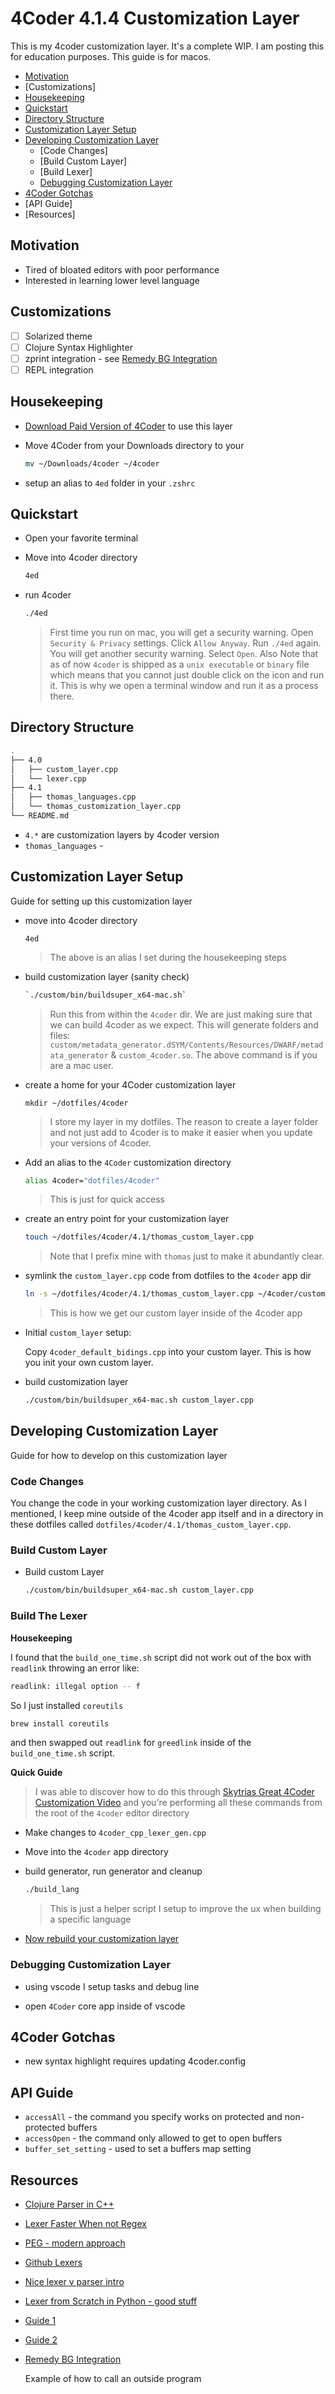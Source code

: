 # 4Coder 4.1.4 Customization Layer

This is my 4coder customization layer.  It's a complete WIP.  I am posting this for education purposes.  This guide is for macos.

- [Motivation]
- [Customizations]
- [Housekeeping]
- [Quickstart]
- [Directory Structure]
- [Customization Layer Setup]
- [Developing Customization Layer]
  - [Code Changes]
  - [Build Custom Layer]
  - [Build Lexer]
  - [Debugging Customization Layer]
- [4Coder Gotchas]
- [API Guide]
- [Resources]

## Motivation

- Tired of bloated editors with poor performance
- Interested in learning lower level language

## Customizations

- [ ] Solarized theme
- [ ] Clojure Syntax Highlighter
- [ ] zprint integration - see [Remedy BG Integration]
- [ ] REPL integration

## Housekeeping

- [Download Paid Version of 4Coder] to use this layer

- Move 4Coder from your Downloads directory to your

  ```bash
  mv ~/Downloads/4coder ~/4coder
  ```

- setup an alias to `4ed` folder in your `.zshrc`

## Quickstart

- Open your favorite terminal

- Move into 4coder directory

  ```bash
  4ed
  ```

- run 4coder

  ```bash
  ./4ed
  ```

  > First time you run on mac, you will get a security warning.  Open `Security & Privacy` settings.  Click `Allow Anyway`.  Run `./4ed` again.  You will get another security warning.  Select `Open`.  Also Note that as of now `4coder` is shipped as a `unix executable` or `binary` file which means that you cannot just double click on the icon and run it.  This is why we open a terminal window and run it as a process there.

## Directory Structure

```bash
.
├── 4.0
│   ├── custom_layer.cpp
│   └── lexer.cpp
├── 4.1
│   ├── thomas_languages.cpp
│   └── thomas_customization_layer.cpp
└── README.md
```

- `4.*` are customization layers by 4coder version
- `thomas_languages` -

## Customization Layer Setup

Guide for setting up this customization layer

- move into 4coder directory

  ```
  4ed
  ```

  > The above is an alias I set during the housekeeping steps

- build customization layer (sanity check)

  ```bash
  `./custom/bin/buildsuper_x64-mac.sh`
  ```

  > Run this from within the `4coder` dir. We are just making sure that we can build 4coder as we expect.  This will generate folders and files: `custom/metadata_generator.dSYM/Contents/Resources/DWARF/metadata_generator` & `custom_4coder.so`.  The above command is if you are a mac user.

- create a home for your 4Coder customization layer

  ```
  mkdir ~/dotfiles/4coder
  ```

  > I store my layer in my dotfiles.  The reason to create a layer folder and not just add to 4coder is to make it easier when you update your versions of 4coder.

- Add an alias to the `4Coder` customization directory

  ```bash
  alias 4coder="dotfiles/4coder"
  ```

  > This is just for quick access

- create an entry point for your customization layer

  ```bash
  touch ~/dotfiles/4coder/4.1/thomas_custom_layer.cpp
  ```

  > Note that I prefix mine with `thomas` just to make it abundantly clear.

- symlink the `custom_layer.cpp` code from dotfiles to the `4coder` app dir

  ```bash
  ln -s ~/dotfiles/4coder/4.1/thomas_custom_layer.cpp ~/4coder/custom_layer.cpp
  ```

  > This is how we get our custom layer inside of the 4coder app

- Initial `custom_layer` setup:

  Copy `4coder_default_bidings.cpp` into your custom layer.  This is how you init your own custom layer.

- build customization layer

  ```bash
  ./custom/bin/buildsuper_x64-mac.sh custom_layer.cpp
  ```

## Developing Customization Layer

Guide for how to develop on this customization layer

### Code Changes

You change the code in your working customization layer directory.  As I mentioned, I keep mine outside of the 4coder app itself and in a directory in these dotfiles called `dotfiles/4coder/4.1/thomas_custom_layer.cpp`.

### Build Custom Layer

- Build custom Layer

  ```bash
  ./custom/bin/buildsuper_x64-mac.sh custom_layer.cpp
  ```

### Build The Lexer

**Housekeeping**

I found that the `build_one_time.sh` script did not work out of the box with `readlink` throwing an error like:

```bash
readlink: illegal option -- f
```

So I just installed `coreutils`

```bash
brew install coreutils
```

and then swapped out `readlink` for `greedlink` inside of the `build_one_time.sh` script.

**Quick Guide**

> I was able to discover how to do this through [Skytrias Great 4Coder Customization Video] and you're performing all these commands from the root of the `4coder` editor directory

- Make changes to `4coder_cpp_lexer_gen.cpp`

- Move into the `4coder` app directory

- build generator, run generator and cleanup

  ```bash
  ./build_lang
  ```

  > This is just a helper script I setup to improve the ux when building a specific language

- [Now rebuild your customization layer](#build-custom-layer)

### Debugging Customization Layer

- using vscode I setup tasks and debug line

- open `4Coder` core app inside of vscode

## 4Coder Gotchas

- new syntax highlight requires updating 4coder.config

## API Guide

- `accessAll` - the command you specify works on protected and non-protected buffers
- `accessOpen` - the command only allowed to get to open buffers
- `buffer_set_setting` - used to set a buffers map setting

## Resources

- [Clojure Parser in C++]
- [Lexer Faster When not Regex]
- [PEG - modern approach]
- [Github Lexers]
- [Nice lexer v parser intro]
- [Lexer from Scratch in Python - good stuff]
- [Guide 1]
- [Guide 2]
- [Remedy BG Integration]

  Example of how to call an outside program



[Motivation]: #motivation
[Housekeeping]: #Housekeeping
[Quickstart]: Quickstart
[Directory Structure]: #Directory-Structure
[Customization Layer Setup]: #Customization-Layer-Setup
[Developing Customization Layer]: #Developing-Customization-Layer
[Debugging Customization Layer]: #Debugging-Customization-Layer
[4Coder Gotchas]: #4Coder-Gotchas
[Download Paid Version of 4Coder]: https://4coder.itch.io/

[Clojure Parser in C++]: https://github.com/WillDetlor/TinyClojure/blob/master/src/TinyClojure.cpp
[Lexer Faster When not Regex]: https://eli.thegreenplace.net/2013/07/16/hand-written-lexer-in-javascript-compared-to-the-regex-based-ones
[PEG - modern approach]: https://en.wikipedia.org/wiki/Parsing_expression_grammar
[Github Lexers]: https://github.com/topics/lexer
[Nice lexer v parser intro]: https://qscintilla.com/lexer-basics/
[Lexer from Scratch in Python - good stuff]: https://www.youtube.com/watch?v=LDDRn2f9fUk
[Guide 1]: https://blog.klipse.tech/javascript/2017/02/08/tiny-compiler-tokenizer.html
[Guide 2]: https://blog.klipse.tech/javascript/2017/02/08/tiny-compiler-parser.html

[Skytrias Great 4Coder Customization Video]: https://youtu.be/DzTbmleyafY?t=1881
[Remedy BG Integration]: https://gitlab.com/flyingsolomon/4coder_modal/-/blob/master/debugger_remedybg.cpp
